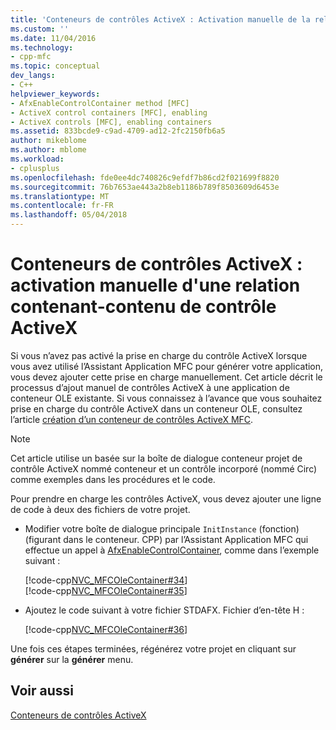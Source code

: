 ```yaml
---
title: 'Conteneurs de contrôles ActiveX : Activation manuelle de la relation contenant-contenu de contrôle ActiveX | Documents Microsoft'
ms.custom: ''
ms.date: 11/04/2016
ms.technology:
- cpp-mfc
ms.topic: conceptual
dev_langs:
- C++
helpviewer_keywords:
- AfxEnableControlContainer method [MFC]
- ActiveX control containers [MFC], enabling
- ActiveX controls [MFC], enabling containers
ms.assetid: 833bcde9-c9ad-4709-ad12-2fc2150fb6a5
author: mikeblome
ms.author: mblome
ms.workload:
- cplusplus
ms.openlocfilehash: fde0ee4dc740826c9efdf7b86cd2f021699f8820
ms.sourcegitcommit: 76b7653ae443a2b8eb1186b789f8503609d6453e
ms.translationtype: MT
ms.contentlocale: fr-FR
ms.lasthandoff: 05/04/2018
---
```

# <a name="activex-control-containers-manually-enabling-activex-control-containment"></a>Conteneurs de contrôles ActiveX : activation manuelle d'une relation contenant-contenu de contrôle ActiveX
Si vous n’avez pas activé la prise en charge du contrôle ActiveX lorsque vous avez utilisé l’Assistant Application MFC pour générer votre application, vous devez ajouter cette prise en charge manuellement. Cet article décrit le processus d’ajout manuel de contrôles ActiveX à une application de conteneur OLE existante. Si vous connaissez à l’avance que vous souhaitez prise en charge du contrôle ActiveX dans un conteneur OLE, consultez l’article [création d’un conteneur de contrôles ActiveX MFC](../mfc/reference/creating-an-mfc-activex-control-container.md).  
  
> [!NOTE]
>  Cet article utilise un basée sur la boîte de dialogue conteneur projet de contrôle ActiveX nommé conteneur et un contrôle incorporé (nommé Circ) comme exemples dans les procédures et le code.  
  
 Pour prendre en charge les contrôles ActiveX, vous devez ajouter une ligne de code à deux des fichiers de votre projet.  
  
-   Modifier votre boîte de dialogue principale `InitInstance` (fonction) (figurant dans le conteneur. CPP) par l’Assistant Application MFC qui effectue un appel à [AfxEnableControlContainer](reference/ole-initialization.md#afxenablecontrolcontainer), comme dans l’exemple suivant :  
  
     [!code-cpp[NVC_MFCOleContainer#34](../mfc/codesnippet/cpp/activex-control-containers-manually-enabling-activex-control-containment_1.cpp)]  
    [!code-cpp[NVC_MFCOleContainer#35](../mfc/codesnippet/cpp/activex-control-containers-manually-enabling-activex-control-containment_2.cpp)]  
  
-   Ajoutez le code suivant à votre fichier STDAFX. Fichier d’en-tête H :  
  
     [!code-cpp[NVC_MFCOleContainer#36](../mfc/codesnippet/cpp/activex-control-containers-manually-enabling-activex-control-containment_3.h)]  
  
 Une fois ces étapes terminées, régénérez votre projet en cliquant sur **générer** sur la **générer** menu.  
  
## <a name="see-also"></a>Voir aussi  
 [Conteneurs de contrôles ActiveX](../mfc/activex-control-containers.md)

